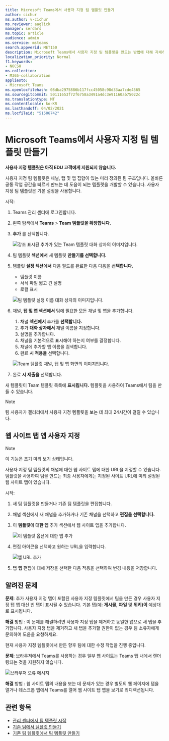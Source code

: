 ```yaml
---
title: Microsoft Teams에서 사용자 지정 팀 템플릿 만들기
author: cichur
ms.author: v-cichur
ms.reviewer: aaglick
manager: serdars
ms.topic: article
audience: admin
ms.service: msteams
search.appverid: MET150
description: Microsoft Teams에서 사용자 지정 팀 템플릿을 만드는 방법에 대해 자세히 알아보습니다.
localization_priority: Normal
f1.keywords:
- NOCSH
ms.collection:
- M365-collaboration
appliesto:
- Microsoft Teams
ms.openlocfilehash: 08dba2975886b117fcc45058c98d33aa7cde4565
ms.sourcegitcommit: 50111653f72f6758a3491a4dc3e91160ab75022c
ms.translationtype: MT
ms.contentlocale: ko-KR
ms.lasthandoff: 04/02/2021
ms.locfileid: "51506742"
---
```

# <a name="create-a-custom-team-template-in-microsoft-teams"></a>Microsoft Teams에서 사용자 지정 팀 템플릿 만들기

**사용자 지정 템플릿은 아직 EDU 고객에게 지원되지 않습니다.**

사용자 지정 팀 템플릿은 채널, 탭 및 앱 집합이 있는 미리 정의된 팀 구조입니다. 올바른 공동 작업 공간을 빠르게 만드는 데 도움이 되는 템플릿을 개발할 수 있습니다. 사용자 지정 팀 템플릿은 기본 설정을 사용합니다.  

시작:

1. Teams 관리 센터에 로그인합니다.

2. 왼쪽 탐색에서 **Teams**  >  **Team 템플릿을 확장합니다.**

3. **추가** 를 선택합니다.

    ![강조 표시된 추가가 있는 Team 템플릿 대화 상자의 이미지입니다.](media/team-templates-new.png)

4. 팀 템플릿 **섹션에서** 새 템플릿 **만들기를 선택합니다.**

5. 템플릿 **설정 섹션에서** 다음 필드를 완료한 다음 다음을 **선택합니다.**
    - 템플릿 이름
    - 서식 파일 짧고 긴 설명
    - 로컬 표시  

    ![팀 템플릿 설정 이름 대화 상자의 이미지입니다.](media/template-add-a-name.png)

6. 채널, **탭 및 앱 섹션에서** 팀에 필요한 모든 채널 및 앱을 추가합니다.

    1. 채널 **섹션에서** 추가를 **선택합니다.**
    2. 추가 **대화 상자에서** 채널 이름을 지정합니다.
    3. 설명을 추가합니다.
    4. 채널을 기본적으로 표시해야 하는지 여부를 결정합니다.
    5. 채널에 추가할 앱 이름을 검색합니다.
    6. 완료 **시 적용을** 선택합니다.

    ![Team 템플릿 채널, 탭 및 앱 화면의 이미지입니다.](media/template-channels-tabs-apps.png)

8. 완료 **시 제출을** 선택합니다.

새 템플릿이 Team 템플릿 목록에 **표시됩니다.** 템플릿을 사용하여 Teams에서 팀을 만들 수 있습니다.

> [!Note]
> 팀 사용자가 갤러리에서 사용자 지정 템플릿을 보는 데 최대 24시간이 걸릴 수 있습니다.

## <a name="customizing-website-tab-apps"></a>웹 사이트 탭 앱 사용자 지정

> [!Note]
> 이 기능은 초기 미리 보기 상태입니다.

사용자 지정 팀 템플릿의 채널에 대한 웹 사이트 탭에 대한 URL을 지정할 수 있습니다. 템플릿을 사용하여 팀을 만드는 최종 사용자에게는 지정된 사이트 URL에 미리 설정된 웹 사이트 탭이 있습니다.

시작:

1. 새 팀 템플릿을 만들거나 기존 팀 템플릿을 편집합니다.

2. 채널 섹션에서 새 채널을 추가하거나 기존 채널을 선택하고 **편집을 선택합니다.**

3. 이 **템플릿에 대한 앱** 추가 섹션에서 웹 사이트 앱을 추가합니다.

    ![이 템플릿 옵션에 대한 앱 추가](media/add-an-app-template.png)

4. 편집 아이콘을 선택하고 원하는 URL을 입력합니다.

    ![앱 URL 추가](media/add-url-app-template.png)

5. 탭 **앱** 편집에 대해 저장을  선택한 다음 적용을 선택하여 변경 내용을 저장합니다.

## <a name="known-issues"></a>알려진 문제

**문제**: 추가 사용자 지정 탭이 포함된 사용자 지정 템플릿에서 팀을 만든 경우 사용자 지정 탭 앱 대신 빈 탭이 표시될 수 있습니다. 기본 탭(예: **게시물,** **파일** 및 **위키)이** 예상대로 표시됩니다.

**해결** 방법 : 이 문제를 해결하려면 사용자 지정 탭을 제거하고 동일한 앱으로 새 탭을 추가합니다. 사용자 지정 탭을 제거하고 새 탭을 추가할 권한이 없는 경우 팀 소유자에게 문의하여 도움을 요청하세요.

현재 사용자 지정 템플릿에서 만든 향후 팀에 대한 수정 작업을 진행 중입니다.

**문제**: 브라우저에서 Teams를 사용하는 경우 일부 웹 사이트는 Teams 탭 내에서 렌더링되는 것을 지원하지 않습니다.

![브라우저 오류 메시지](media/browser-error-message.png)

**해결** 방법 : 웹 사이트 탭의 내용을 보는 데 문제가 있는 경우 별도의 웹 페이지에 탭을 열거나 데스크톱 앱에서 Teams를 열어 웹 사이트 탭 앱을 보기로 리디렉션됩니다.

## <a name="related-topics"></a>관련 항목

- [관리 센터에서 팀 템플릿 시작](get-started-with-teams-templates-in-the-admin-console.md)
- [기존 팀에서 템플릿 만들기](create-template-from-existing-team.md)
- [기존 팀 템플릿에서 팀 템플릿 만들기](create-template-from-existing-template.md)
